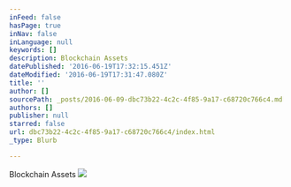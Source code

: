 ```yaml
---
inFeed: false
hasPage: true
inNav: false
inLanguage: null
keywords: []
description: Blockchain Assets
datePublished: '2016-06-19T17:32:15.451Z'
dateModified: '2016-06-19T17:31:47.080Z'
title: ''
author: []
sourcePath: _posts/2016-06-09-dbc73b22-4c2c-4f85-9a17-c68720c766c4.md
authors: []
publisher: null
starred: false
url: dbc73b22-4c2c-4f85-9a17-c68720c766c4/index.html
_type: Blurb

---
```

Blockchain Assets
![](https://the-grid-user-content.s3-us-west-2.amazonaws.com/243496a4-8eac-4896-a56c-d7a9bee5ff87.jpg)